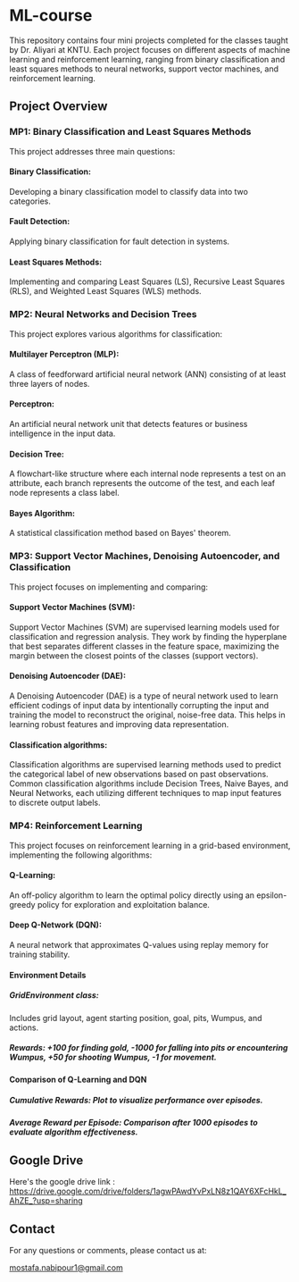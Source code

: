 # ML-course

This repository contains four mini projects completed for the classes taught by Dr. Aliyari at KNTU. Each project focuses on different aspects of machine learning and reinforcement learning, ranging from binary classification and least squares methods to neural networks, support vector machines, and reinforcement learning.
## Project Overview
### MP1: Binary Classification and Least Squares Methods
This project addresses three main questions:

#### Binary Classification:
Developing a binary classification model to classify data into two categories.
#### Fault Detection:
Applying binary classification for fault detection in systems.
#### Least Squares Methods:
Implementing and comparing Least Squares (LS), Recursive Least Squares (RLS), and Weighted Least Squares (WLS) methods.
### MP2: Neural Networks and Decision Trees
This project explores various algorithms for classification:

#### Multilayer Perceptron (MLP):
A class of feedforward artificial neural network (ANN) consisting of at least three layers of nodes.
#### Perceptron: 
An artificial neural network unit that detects features or business intelligence in the input data.
#### Decision Tree:
A flowchart-like structure where each internal node represents a test on an attribute, each branch represents the outcome of the test, and each leaf node represents a class label.
#### Bayes Algorithm:
A statistical classification method based on Bayes' theorem.


### MP3: Support Vector Machines, Denoising Autoencoder, and Classification
This project focuses on implementing and comparing:

#### Support Vector Machines (SVM):
Support Vector Machines (SVM) are supervised learning models used for classification and regression analysis. They work by finding the hyperplane that best separates different classes in the feature space, maximizing the margin between the closest points of the classes (support vectors).


#### Denoising Autoencoder (DAE):
A Denoising Autoencoder (DAE) is a type of neural network used to learn efficient codings of input data by intentionally corrupting the input and training the model to reconstruct the original, noise-free data. This helps in learning robust features and improving data representation.


#### Classification algorithms:
Classification algorithms are supervised learning methods used to predict the categorical label of new observations based on past observations. Common classification algorithms include Decision Trees, Naive Bayes, and Neural Networks, each utilizing different techniques to map input features to discrete output labels.

### MP4: Reinforcement Learning
This project focuses on reinforcement learning in a grid-based environment, implementing the following algorithms:

#### Q-Learning: 
An off-policy algorithm to learn the optimal policy directly using an epsilon-greedy policy for exploration and exploitation balance.
#### Deep Q-Network (DQN): 
A neural network that approximates Q-values using replay memory for training stability.
#### Environment Details
##### GridEnvironment class: 
Includes grid layout, agent starting position, goal, pits, Wumpus, and actions.
##### Rewards: +100 for finding gold, -1000 for falling into pits or encountering Wumpus, +50 for shooting Wumpus, -1 for movement.
#### Comparison of Q-Learning and DQN
##### Cumulative Rewards: Plot to visualize performance over episodes.
##### Average Reward per Episode: Comparison after 1000 episodes to evaluate algorithm effectiveness.


## Google Drive
Here's the google drive link :
https://drive.google.com/drive/folders/1agwPAwdYvPxLN8z1QAY6XFcHkL_AhZE_?usp=sharing

## Contact
For any questions or comments, please contact us at:

mostafa.nabipour1@gmail.com
